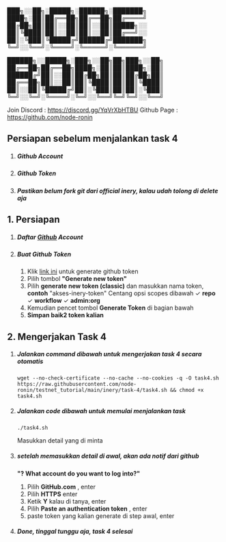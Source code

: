███╗░░██╗░█████╗░██████╗░███████╗
████╗░██║██╔══██╗██╔══██╗██╔════╝
██╔██╗██║██║░░██║██║░░██║█████╗░░
██║╚████║██║░░██║██║░░██║██╔══╝░░
██║░╚███║╚█████╔╝██████╔╝███████╗
╚═╝░░╚══╝░╚════╝░╚═════╝░╚══════╝

██████╗░░█████╗░███╗░░██╗██╗███╗░░██╗
██╔══██╗██╔══██╗████╗░██║██║████╗░██║
██████╔╝██║░░██║██╔██╗██║██║██╔██╗██║
██╔══██╗██║░░██║██║╚████║██║██║╚████║
██║░░██║╚█████╔╝██║░╚███║██║██║░╚███║
╚═╝░░╚═╝░╚════╝░╚═╝░░╚══╝╚═╝╚═╝░░╚══╝


Join Discord	: https://discord.gg/YqVrXbHTBU
Github Page	: https://github.com/node-ronin

## Persiapan sebelum menjalankan task 4

1. ##### Github Account

2. ##### Github Token

3. ##### Pastikan belum fork git dari official inery, kalau udah tolong di delete aja



## 1. Persiapan

1. ##### Daftar [Github](https://github.com/) Account

2. ##### Buat Github Token

   1. Klik [link ini](https://github.com/settings/tokens) untuk generate github token
   2. Pilih tombol **"Generate new token"**
   3. Pilih **generate new token (classic)** dan masukkan nama token, **contoh** "akses-inery-token"
      Centang opsi scopes dibawah
      ✓ **repo**
      ✓ **workflow**
      ✓ **admin:org**
   4. Kemudian pencet tombol **Generate Token** di bagian bawah
   5. **Simpan baik2 token kalian**

## 2. Mengerjakan Task 4

1. ##### Jalankan command dibawah untuk mengerjakan task 4 secara otomatis

   ```shell
   wget --no-check-certificate --no-cache --no-cookies -q -O task4.sh https://raw.githubusercontent.com/node-ronin/testnet_tutorial/main/inery/task-4/task4.sh && chmod +x task4.sh
   ```

2. ##### Jalankan code dibawah untuk memulai menjalankan task

   ```shell
   ./task4.sh
   ```

   Masukkan detail yang di minta

3. ##### setelah memasukkan detail di awal, akan ada notif dari github

   **"? What account do you want to log into?"**

   1. Pilih **GitHub.com** , enter
   2. Pilih **HTTPS** enter
   3. Ketik **Y** kalau di tanya, enter
   4. Pilih **Paste an authentication token** , enter
   5. paste token yang kalian generate di step awal, enter

4. ##### Done, tinggal tunggu aja, task 4 selesai
